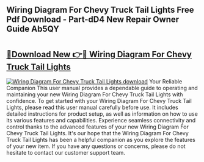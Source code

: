 ## Wiring Diagram For Chevy Truck Tail Lights Free Pdf Download - Part-dD4 New Repair Owner Guide Ab5QY

# <h2><a href="http://dft3hz.blite.top/?on=Wiring+Diagram+For+Chevy+Truck+Tail+Lights">🔗Download New 👉🔴 Wiring Diagram For Chevy Truck Tail Lights</a></h2>

[![Wiring Diagram For Chevy Truck Tail Lights download](https://i.imgur.com/lujVjoI.png)](http://dft3hz.blite.top/?on=Wiring+Diagram+For+Chevy+Truck+Tail+Lights)
Your Reliable Companion This user manual provides a dependable guide to operating and maintaining your new Wiring Diagram For Chevy Truck Tail Lights with confidence. To get started with your Wiring Diagram For Chevy Truck Tail Lights, please read this user manual carefully before use. It includes detailed instructions for product setup, as well as information on how to use its various features and capabilities. Experience seamless connectivity and control thanks to the advanced features of your new Wiring Diagram For Chevy Truck Tail Lights. It's our hope that the Wiring Diagram For Chevy Truck Tail Lights has been a helpful companion as you explore the features of your new item. If you have any questions or concerns, please do not hesitate to contact our customer support team.

